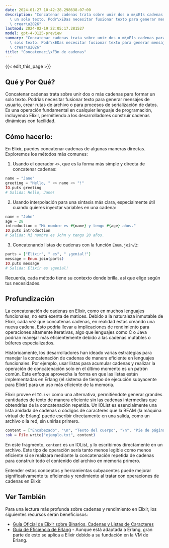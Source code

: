 ```yaml
---
date: 2024-01-27 10:42:28.298638-07:00
description: "Concatenar cadenas trata sobre unir dos o m\xE1s cadenas para formar\
  \ un solo texto. Podr\xEDas necesitar fusionar texto para generar mensajes de usuario,\
  \ crear\u2026"
lastmod: 2024-02-19 22:05:17.281527
model: gpt-4-0125-preview
summary: "Concatenar cadenas trata sobre unir dos o m\xE1s cadenas para formar un\
  \ solo texto. Podr\xEDas necesitar fusionar texto para generar mensajes de usuario,\
  \ crear\u2026"
title: "Concatenaci\xF3n de cadenas"
---
```


{{< edit_this_page >}}

## Qué y Por Qué?
Concatenar cadenas trata sobre unir dos o más cadenas para formar un solo texto. Podrías necesitar fusionar texto para generar mensajes de usuario, crear rutas de archivo o para procesos de serialización de datos. Es una operación fundamental en cualquier lenguaje de programación, incluyendo Elixir, permitiendo a los desarrolladores construir cadenas dinámicas con facilidad.

## Cómo hacerlo:
En Elixir, puedes concatenar cadenas de algunas maneras directas. Exploremos los métodos más comunes:

1. Usando el operador `<>`, que es la forma más simple y directa de concatenar cadenas:

```elixir
name = "Jane"
greeting = "Hello, " <> name <> "!"
IO.puts greeting
# Salida: Hello, Jane!
```

2. Usando interpolación para una sintaxis más clara, especialmente útil cuando quieres inyectar variables en una cadena:

```elixir
name = "John"
age = 28
introduction = "Mi nombre es #{name} y tengo #{age} años."
IO.puts introduction
# Salida: Mi nombre es John y tengo 28 años.
```

3. Concatenando listas de cadenas con la función `Enum.join/2`:

```elixir
parts = ["Elixir", " es", " ¡genial!"]
message = Enum.join(parts)
IO.puts message
# Salida: Elixir es ¡genial!
```

Recuerda, cada método tiene su contexto donde brilla, así que elige según tus necesidades.

## Profundización
La concatenación de cadenas en Elixir, como en muchos lenguajes funcionales, no está exenta de matices. Debido a la naturaleza inmutable de Elixir, cada vez que concatenas cadenas, en realidad estás creando una nueva cadena. Esto podría llevar a implicaciones de rendimiento para operaciones altamente iterativas, algo que lenguajes como C o Java podrían manejar más eficientemente debido a las cadenas mutables o búferes especializados.

Históricamente, los desarrolladores han ideado varias estrategias para manejar la concatenación de cadenas de manera eficiente en lenguajes funcionales. Por ejemplo, usar listas para acumular cadenas y realizar la operación de concatenación solo en el último momento es un patrón común. Este enfoque aprovecha la forma en que las listas están implementadas en Erlang (el sistema de tiempo de ejecución subyacente para Elixir) para un uso más eficiente de la memoria.

Elixir provee el `IOList` como una alternativa, permitiéndote generar grandes cantidades de texto de manera eficiente sin las cadenas intermedias que obtendrías de la concatenación repetida. Un IOList es esencialmente una lista anidada de cadenas o códigos de caracteres que la BEAM (la máquina virtual de Erlang) puede escribir directamente en una salida, como un archivo o la red, sin unirlas primero.

```elixir
content = ["Encabezado", "\n", "Texto del cuerpo", "\n", "Pie de página"]
:ok = File.write("ejemplo.txt", content)
```

En este fragmento, `content` es un IOList, y lo escribimos directamente en un archivo. Este tipo de operación sería tanto menos legible como menos eficiente si se realizara mediante la concatenación repetida de cadenas para construir todo el contenido del archivo en memoria primero.

Entender estos conceptos y herramientas subyacentes puede mejorar significativamente tu eficiencia y rendimiento al tratar con operaciones de cadenas en Elixir.

## Ver También
Para una lectura más profunda sobre cadenas y rendimiento en Elixir, los siguientes recursos serán beneficiosos:

- [Guía Oficial de Elixir sobre Binarios, Cadenas y Listas de Caracteres](https://elixir-lang.org/getting-started/binaries-strings-and-char-lists.html)
- [Guía de Eficiencia de Erlang](http://erlang.org/doc/efficiency_guide/listHandling.html) - Aunque está adaptada a Erlang, gran parte de esto se aplica a Elixir debido a su fundación en la VM de Erlang.
